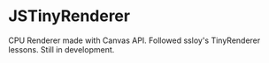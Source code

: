 # JSTinyRenderer
CPU Renderer made with Canvas API. Followed ssloy's TinyRenderer lessons.
Still in development.
